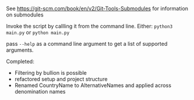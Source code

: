 See https://git-scm.com/book/en/v2/Git-Tools-Submodules for information on submodules


Invoke the script by callling it from the command line. Either:
`python3 main.py` or `python main.py`

pass `--help` as a command line argument to get a list of supported arguments.

Completed:
* Filtering by bullion is possible
* refactored setup and project structure
* Renamed CountryName to AlternativeNames and applied across denomination names
